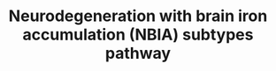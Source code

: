 ---
annotations:
- id: CL:0000540
  parent: animal cell
  type: Cell Type Ontology
  value: neuron
- id: PW:0000013
  parent: disease pathway
  type: Pathway Ontology
  value: disease pathway
- id: DOID:0110734
  parent: central nervous system disease
  type: Disease Ontology
  value: neurodegeneration with brain iron accumulation
authors:
- GMKeulen
- DeSl
- Egonw
- Fehrhart
- Khanspers
- MaintBot
- Marvin M2
- Mkutmon
communities:
- RareDiseases
description: Neurodegeneration with brain iron accumulation (NBIA) is an umbrella
  term for 12 disease subtypes, all characterized by the build-up of iron within the
  brain. One of these subtypes is beta-propeller protein-associated neurodegeneration
  (BPAN) caused by a mutation in the WDR45 gene. This protein is involved in the autophagy
  pathway; the exact mechanism is still unknown. Other NBIA subtypes are PKAN, CoPAN,
  and FAHN. PKAN and CoPAN are involved in Coenzyme A synthesis within mitochondria
  and FAHN is found in myelin synthesis. Dysfunctioning of these pathways leads to
  a phenotype characterized by developmental delay and intellectual disabilities.
  Nevertheless, the exact relation between mutation and phenotype remains unknown.
last-edited: 2021-05-27
ndex: 145845a4-8b6c-11eb-9e72-0ac135e8bacf
organisms:
- Homo sapiens
redirect_from:
- /index.php/Pathway:WP4577
- /instance/WP4577
revision: null
schema-jsonld:
- '@context': https://schema.org/
  '@id': https://wikipathways.github.io/pathways/WP4577.html
  '@type': Dataset
  creator:
    '@type': Organization
    name: WikiPathways
  description: Neurodegeneration with brain iron accumulation (NBIA) is an umbrella
    term for 12 disease subtypes, all characterized by the build-up of iron within
    the brain. One of these subtypes is beta-propeller protein-associated neurodegeneration
    (BPAN) caused by a mutation in the WDR45 gene. This protein is involved in the
    autophagy pathway; the exact mechanism is still unknown. Other NBIA subtypes are
    PKAN, CoPAN, and FAHN. PKAN and CoPAN are involved in Coenzyme A synthesis within
    mitochondria and FAHN is found in myelin synthesis. Dysfunctioning of these pathways
    leads to a phenotype characterized by developmental delay and intellectual disabilities.
    Nevertheless, the exact relation between mutation and phenotype remains unknown.
  keywords:
  - (2R)-2-hydroxy fatty acid anion
  - (R)-4'-
  - (R)-pantothenate
  - -CoA
  - 1,2-saturated fatty acid
  - 3'-dephospho
  - 3-Dehydrosphinganine
  - 4'-phosphate
  - ACACA
  - AKT1S1
  - AMPK
  - ATG10
  - ATG101
  - ATG12
  - ATG13
  - ATG14
  - ATG16L1
  - ATG2A
  - ATG3
  - ATG4
  - ATG5
  - ATG7
  - ATP13A2
  - BECN1
  - C19orf12
  - COASY
  - CP
  - Coenzyme A
  - 'D-pantetheine '
  - DCAF17
  - DEPTOR
  - FA2H
  - FTL
  - Fe(II)-cytochrome b5
  - Fe(III)-cytochrome b5
  - GTPBP2
  - L-cysteine
  - L-serine
  - LC3
  - LKB1
  - MECP2
  - MLST8
  - MTOR
  - N-[(R)-4'-Phospho
  - PANK2
  - PIK3C3
  - PIK3R4
  - PLA2G6
  - Palmitoyl-CoA
  - Pathway
  - PtdIns3P
  - RB1CC1
  - RHEB
  - RPTOR
  - SCPx
  - SPTLC1
  - 'Sphingolipid metabolism '
  - TSC1
  - TSC2
  - ULK1
  - WDR45
  - WIPI1
  - WIPI2
  - acetyl-CoA
  - ceramide
  - dihydroceramide
  - dihydrosphingosine
  - dihydroxysphingolipids
  - diphosphate
  - malonyl-CoA
  - pantothenoyl]-L-cysteine
  - phosphopantothenate
  - sphingolipids
  - sphingomyelin
  license: CC0
  name: Neurodegeneration with brain iron accumulation (NBIA) subtypes pathway
seo: CreativeWork
title: Neurodegeneration with brain iron accumulation (NBIA) subtypes pathway
wpid: WP4577
---
